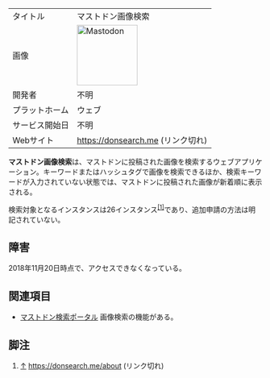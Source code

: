 <div>

|                |                                                                                                                                                                                                                                                                                                        |
|----------------|--------------------------------------------------------------------------------------------------------------------------------------------------------------------------------------------------------------------------------------------------------------------------------------------------------|
| タイトル       | マストドン画像検索                                                                                                                                                                                                                                                                                     |
| 画像           | [<img src="/images/thumb/0/00/Mastodon_logo.png/120px-Mastodon_logo.png" srcset="/images/thumb/0/00/Mastodon_logo.png/180px-Mastodon_logo.png 1.5x, /images/0/00/Mastodon_logo.png 2x" width="120" height="120" alt="Mastodon" />](/%E3%83%95%E3%82%A1%E3%82%A4%E3%83%AB:Mastodon_logo.png "Mastodon") |
| 開発者         | 不明                                                                                                                                                                                                                                                                                                   |
| プラットホーム | ウェブ                                                                                                                                                                                                                                                                                                 |
| サービス開始日 | 不明                                                                                                                                                                                                                                                                                                   |
| Webサイト      | https://donsearch.me (リンク切れ)                                                                                                                                                                                                                                                                      |

  
**マストドン画像検索**は、マストドンに投稿された画像を検索するウェブアプリケーション。キーワードまたはハッシュタグで画像を検索できるほか、検索キーワードが入力されていない状態では、マストドンに投稿された画像が新着順に表示される。

検索対象となるインスタンスは26インスタンス<sup>[\[1\]](#cite_note-1)</sup>であり、追加申請の方法は明記されていない。

## 障害

2018年11月20日時点で、アクセスできなくなっている。

## 関連項目

-   [マストドン検索ポータル](/%E3%83%9E%E3%82%B9%E3%83%88%E3%83%89%E3%83%B3%E6%A4%9C%E7%B4%A2%E3%83%9D%E3%83%BC%E3%82%BF%E3%83%AB "マストドン検索ポータル") 画像検索の機能がある。

## 脚注

<div>

1.  <span id="cite_note-1">[↑](#cite_ref-1) https://donsearch.me/about (リンク切れ)</span>

</div>

</div>
